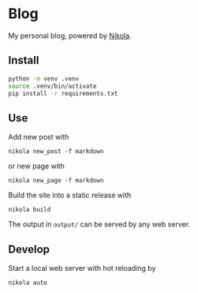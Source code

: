 # Blog

My personal blog, powered by [Nikola](https://getnikola.com/).

## Install

```sh
python -m venv .venv
source .venv/bin/activate
pip install -r requirements.txt
```

## Use

Add new post with

```
nikola new_post -f markdown
```

or new page with

```
nikola new_page -f markdown
```

Build the site into a static release with

```
nikola build
```

The output in `output/` can be served by any web server.

## Develop

Start a local web server with hot reloading by

```
nikola auto
```
